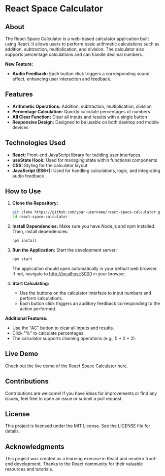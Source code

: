 # React Space Calculator

## About
The React Space Calculator is a web-based calculator application built using React. It allows users to perform basic arithmetic calculations such as addition, subtraction, multiplication, and division. The calculator also supports percentage calculations and can handle decimal numbers.

**New Feature:**
- **Audio Feedback:** Each button click triggers a corresponding sound effect, enhancing user interaction and feedback.

## Features
- **Arithmetic Operations:** Addition, subtraction, multiplication, division
- **Percentage Calculation:** Quickly calculate percentages of numbers
- **All Clear Function:** Clear all inputs and results with a single button
- **Responsive Design:** Designed to be usable on both desktop and mobile devices

## Technologies Used
- **React:** Front-end JavaScript library for building user interfaces
- **useState Hook:** Used for managing state within functional components
- **CSS:** Styling for the calculator layout
- **JavaScript (ES6+):** Used for handling calculations, logic, and integrating audio feedback

## How to Use
1. **Clone the Repository:**

    ```bash
    git clone https://github.com/your-username/react-space-calculator.git
    cd react-space-calculator
    ```

2. **Install Dependencies:** Make sure you have Node.js and npm installed. Then, install dependencies:

    ```bash
    npm install
    ```

3. **Run the Application:** Start the development server:

    ```bash
    npm start
    ```

    The application should open automatically in your default web browser. If not, navigate to [http://localhost:3000](http://localhost:3000) in your browser.

4. **Start Calculating:**

    - Use the buttons on the calculator interface to input numbers and perform calculations.
    - Each button click triggers an auditory feedback corresponding to the action performed.

**Additional Features:**

- Use the "AC" button to clear all inputs and results.
- Click "%" to calculate percentages.
- The calculator supports chaining operations (e.g., 5 + 3 * 2).

## Live Demo
Check out the live demo of the React Space Calculator [here](https://elijah-js.github.io/SpaceCalculator/).

## Contributions
Contributions are welcome! If you have ideas for improvements or find any issues, feel free to open an issue or submit a pull request.

## License
This project is licensed under the MIT License. See the LICENSE file for details.

## Acknowledgments
This project was created as a learning exercise in React and modern front-end development. Thanks to the React community for their valuable resources and tutorials.
